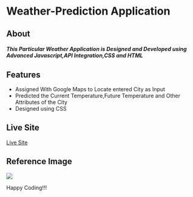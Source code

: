 <h1>Weather-Prediction Application</h1>

<h2>About</h2>

<h5>This Particular Weather Application is Designed and Developed using Advanced Javascript,API Integration,CSS and HTML</h5>

<h2>Features</h2>

<ul>
 <li>Assigned With Google Maps to Locate entered City as Input</li>
 <li>Predicted the Current Temperature,Future Temperature and Other Attributes of the City</li>
 <li>Designed using CSS</li>
</ul>


<h2>Live Site</h2>

<a href="https://clever-bell-d9d74f.netlify.app/">Live Site</a>


<h2>Reference Image</h2>

<img src="https://i.ibb.co/JvDP8F8/weater-app.jpg"></img>


Happy Coding!!!
